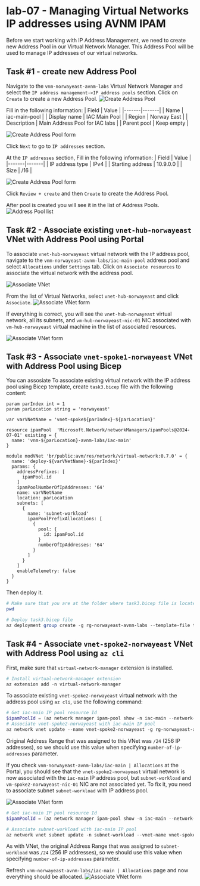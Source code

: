 # lab-07 - Managing Virtual Networks IP addresses using AVNM IPAM

Before we start working with IP Address Management, we need to create new Address Pool in our Virtual Network Manager. This Address Pool will be used to manage IP addresses of our virtual networks.

## Task #1 - create new Address Pool    

Navigate to the `vnm-norwayeast-avnm-labs` Virtual Network Manager and select the `IP address management->IP address pools` section. Click on `Create` to create a new Address Pool.
![Create Address Pool](../../assets/images/lab-07/create-address-pool.png)

Fill in the following information:
| Field | Value |
|-------|-------|
| Name  | iac-main-pool |
| Display name | IAC Main Pool |
| Region | Norway East |
| Description | Main Address Pool for IAC labs |
| Parent pool | Keep empty |

![Create Address Pool form](../../assets/images/lab-07/create-address-pool-1.png)

Click `Next` to go to `IP addresses` section.

At the `IP addresses` section, Fill in the following information:
| Field | Value |
|-------|-------|
| IP address type | IPv4 |
| Starting address | 10.9.0.0 |
| Size | /16 |


![Create Address Pool form](../../assets/images/lab-07/create-address-pool-2.png)

Click `Review + create` and then `Create` to create the Address Pool.

After pool is created you will see it in the list of Address Pools.
![Address Pool list](../../assets/images/lab-07/create-address-pool-3.png)

## Task #2 - Associate existing `vnet-hub-norwayeast` VNet with Address Pool using Portal

To associate `vnet-hub-norwayeast` virtual network with the IP address pool, navigate to the `vnm-norwayeast-avnm-labs/iac-main-pool` address pool and select `Allocations` under `Settings` tab. Click on `Associate resources` to associate the virtual network with the address pool.

![Associate VNet](../../assets/images/lab-07/associate-vnet.png)

From the list of Virtual Networks, select `vnet-hub-norwayeast` and click `Associate`.
![Associate VNet form](../../assets/images/lab-07/associate-vnet-1.png)

If everything is correct, you will see the `vnet-hub-norwayeast` virtual network, all its subnets, and `vm-hub-norwayeast-nic-01` NIC associated with `vm-hub-norwayeast` virtual machine in the list of associated resources.

![Associate VNet form](../../assets/images/lab-07/associate-vnet-2.png)

## Task #3 - Associate `vnet-spoke1-norwayeast` VNet with Address Pool using Bicep

You can assosiate 
To associate existing virtual network with the IP address pool using Bicep template, create `task3.bicep` file with the following content:

```bicep
param parIndex int = 1
param parLocation string = 'norwayeast'

var varVNetName = 'vnet-spoke${parIndex}-${parLocation}'

resource ipamPool  'Microsoft.Network/networkManagers/ipamPools@2024-07-01' existing = {
  name: 'vnm-${parLocation}-avnm-labs/iac-main'
}

module modVNet 'br/public:avm/res/network/virtual-network:0.7.0' = {
  name: 'deploy-${varVNetName}-${parIndex}'
  params: {
    addressPrefixes: [
      ipamPool.id
    ]
    ipamPoolNumberOfIpAddresses: '64'
    name: varVNetName
    location: parLocation
    subnets: [
      {
        name: 'subnet-workload'
        ipamPoolPrefixAllocations: [
          {
            pool: {
              id: ipamPool.id
            }
            numberOfIpAddresses: '64'
          }
        ]
      }
    ]
    enableTelemetry: false
  }
}
```

Then deploy it.

```powershell
# Make sure that you are at the folder where task3.bicep file is located
pwd

# Deploy task3.bicep file
az deployment group create -g rg-norwayeast-avnm-labs --template-file task3.bicep --parameters parIndex=1
```

## Task #4 - Associate `vnet-spoke2-norwayeast` VNet with Address Pool using `az cli`

First, make sure that `virtual-network-manager` extension is installed.

```powershell
# Install virtual-network-manager extension
az extension add -n virtual-network-manager
```

To associate existing `vnet-spoke2-norwayeast` virtual network with the address pool using `az cli`, use the following command:

```powershell
# Get iac-main IP pool resource Id
$ipamPoolId = (az network manager ipam-pool show -n iac-main --network-manager-name vnm-norwayeast-avnm-labs -g rg-norwayeast-avnm-labs --query id -o tsv)
# Associate vnet-spoke2-norwayeast with iac-main IP pool
az network vnet update --name vnet-spoke2-norwayeast -g rg-norwayeast-avnm-labs --ipam-allocations [0].number-of-ip-addresses=256 [0].id=$ipamPoolId
```

Original Address Range that was assigned to this VNet was `/24` (256 IP addresses), so we should use this value when specifying `number-of-ip-addresses` parameter.

If you check `vnm-norwayeast-avnm-labs/iac-main | Allocations` at the Portal, you should see that the `vnet-spoke2-norwayeast` virtual network is now associated with the `iac-main` IP address pool, but `subnet-workload` and `vm-spoke2-norwayeast-nic-01` NIC are not associated yet. To fix it, you need to associate subnet `subnet-workload` with IP address pool.

![Associate VNet form](../../assets/images/lab-07/associate-vnet-3.png)

```powershell
# Get iac-main IP pool resource Id
$ipamPoolId = (az network manager ipam-pool show -n iac-main --network-manager-name vnm-norwayeast-avnm-labs -g rg-norwayeast-avnm-labs --query id -o tsv)

# Associate subnet-workload with iac-main IP pool
az network vnet subnet update -n subnet-workload --vnet-name vnet-spoke2-norwayeast -g rg-norwayeast-avnm-labs --ipam-allocations [0].number-of-ip-addresses=256 [0].id=$ipamPoolId
```

As with VNet, the original Address Range that was assigned to `subnet-workload` was `/24` (256 IP addresses), so we should use this value when specifying `number-of-ip-addresses` parameter.

Refresh  `vnm-norwayeast-avnm-labs/iac-main | Allocations` page and now everything should be allocated.
![Associate VNet form](../../assets/images/lab-07/associate-vnet-4.png)

